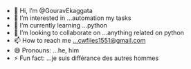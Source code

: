 - 👋 Hi, I’m @GouravEkaggata
- 👀 I’m interested in ...automation my tasks
- 🌱 I’m currently learning ...python
- 💞️ I’m looking to collaborate on ...anything related on python
- 📫 How to reach me ...cwfiles1551@gmail.com
- 😄 Pronouns: ...he, him
- ⚡ Fun fact: ...je suis différance des autres hommes

<!---
GouravEkaggata/GouravEkaggata is a ✨ special ✨ repository because its `README.md` (this file) appears on your GitHub profile.
You can click the Preview link to take a look at your changes.
--->
